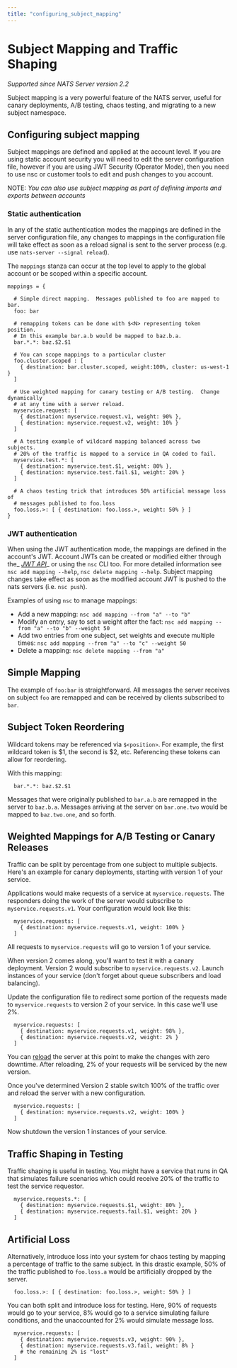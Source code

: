 ```yaml
---
title: "configuring_subject_mapping"
---
```

# Subject Mapping and Traffic Shaping

_Supported since NATS Server version 2.2_

Subject mapping is a very powerful feature of the NATS server, useful for canary deployments, A/B testing, chaos testing, and migrating to a new subject namespace.

## Configuring subject mapping

Subject mappings are defined and applied at the account level. If you are using static account security you will need to edit the server configuration file, however if you are using JWT Security (Operator Mode), then you need to use nsc or customer tools to edit and push changes to you account.

NOTE: _You can also use subject mapping as part of defining imports and exports between accounts_

### Static authentication

In any of the static authentication modes the mappings are defined in the server configuration file, any changes to mappings in the configuration file will take effect as soon as a reload signal is sent to the server process (e.g. use `nats-server --signal reload`).

The `mappings` stanza can occur at the top level to apply to the global account or be scoped within a specific account.

```text
mappings = {

  # Simple direct mapping.  Messages published to foo are mapped to bar.
  foo: bar

  # remapping tokens can be done with $<N> representing token position.
  # In this example bar.a.b would be mapped to baz.b.a.
  bar.*.*: baz.$2.$1

  # You can scope mappings to a particular cluster
  foo.cluster.scoped : [
    { destination: bar.cluster.scoped, weight:100%, cluster: us-west-1 }
  ]

  # Use weighted mapping for canary testing or A/B testing.  Change dynamically
  # at any time with a server reload.
  myservice.request: [
    { destination: myservice.request.v1, weight: 90% },
    { destination: myservice.request.v2, weight: 10% }
  ]

  # A testing example of wildcard mapping balanced across two subjects.
  # 20% of the traffic is mapped to a service in QA coded to fail.
  myservice.test.*: [
    { destination: myservice.test.$1, weight: 80% },
    { destination: myservice.test.fail.$1, weight: 20% }
  ]

  # A chaos testing trick that introduces 50% artificial message loss of
  # messages published to foo.loss
  foo.loss.>: [ { destination: foo.loss.>, weight: 50% } ]
}
```

### JWT authentication 

When using the JWT authentication mode, the mappings are defined in the account's JWT. Account JWTs can be created or modified either through the_ [_JWT API_](https://github.com/nats-io/jwt)_ or using the `nsc` CLI too. For more detailed information see `nsc add mapping --help`, `nsc delete mapping --help`. Subject mapping changes take effect as soon as the modified account JWT is pushed to the nats servers (i.e. `nsc push`).

Examples of using `nsc` to manage mappings:

* Add a new mapping: `nsc add mapping --from "a" --to "b"`
* Modify an entry, say to set a weight after the fact: `nsc add mapping --from "a" --to "b" --weight 50`
* Add two entries from one subject, set weights and execute multiple times: `nsc add mapping --from "a" --to "c" --weight 50`
* Delete a mapping: `nsc delete mapping --from "a"`

## Simple Mapping

The example of `foo:bar` is straightforward. All messages the server receives on subject `foo` are remapped and can be received by clients subscribed to `bar`.

## Subject Token Reordering

Wildcard tokens may be referenced via `$<position>`. For example, the first wildcard token is $1, the second is $2, etc. Referencing these tokens can allow for reordering.

With this mapping:

```text
  bar.*.*: baz.$2.$1
```

Messages that were originally published to `bar.a.b` are remapped in the server to `baz.b.a`. Messages arriving at the server on `bar.one.two` would be mapped to `baz.two.one`, and so forth.

## Weighted Mappings for A/B Testing or Canary Releases

Traffic can be split by percentage from one subject to multiple subjects. Here's an example for canary deployments, starting with version 1 of your service.

Applications would make requests of a service at `myservice.requests`. The responders doing the work of the server would subscribe to `myservice.requests.v1`. Your configuration would look like this:

```text
  myservice.requests: [
    { destination: myservice.requests.v1, weight: 100% }
  ]
```

All requests to `myservice.requests` will go to version 1 of your service.

When version 2 comes along, you'll want to test it with a canary deployment. Version 2 would subscribe to `myservice.requests.v2`. Launch instances of your service \(don't forget about queue subscribers and load balancing\).

Update the configuration file to redirect some portion of the requests made to `myservice.requests` to version 2 of your service. In this case we'll use 2%.

```text
  myservice.requests: [
    { destination: myservice.requests.v1, weight: 98% },
    { destination: myservice.requests.v2, weight: 2% }
  ]
```

You can [reload](../nats_admin/signals) the server at this point to make the changes with zero downtime. After reloading, 2% of your requests will be serviced by the new version.

Once you've determined Version 2 stable switch 100% of the traffic over and reload the server with a new configuration.

```text
  myservice.requests: [
    { destination: myservice.requests.v2, weight: 100% }
  ]
```

Now shutdown the version 1 instances of your service.

## Traffic Shaping in Testing

Traffic shaping is useful in testing. You might have a service that runs in QA that simulates failure scenarios which could receive 20% of the traffic to test the service requestor.

```text
  myservice.requests.*: [
    { destination: myservice.requests.$1, weight: 80% },
    { destination: myservice.requests.fail.$1, weight: 20% }
  ]
```

## Artificial Loss

Alternatively, introduce loss into your system for chaos testing by mapping a percentage of traffic to the same subject. In this drastic example, 50% of the traffic published to `foo.loss.a` would be artificially dropped by the server.

```text
  foo.loss.>: [ { destination: foo.loss.>, weight: 50% } ]
```

You can both split and introduce loss for testing. Here, 90% of requests would go to your service, 8% would go to a service simulating failure conditions, and the unaccounted for 2% would simulate message loss.

```text
  myservice.requests: [
    { destination: myservice.requests.v3, weight: 90% },
    { destination: myservice.requests.v3.fail, weight: 8% }
    # the remaining 2% is "lost"
  ]
```

